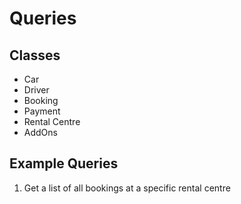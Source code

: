 # Queries

## Classes
- Car
- Driver
- Booking
- Payment
- Rental Centre
- AddOns

## Example Queries
1. Get a list of all bookings at a specific rental centre



